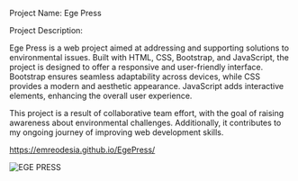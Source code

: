 Project Name: Ege Press

Project Description:

Ege Press is a web project aimed at addressing and supporting solutions to environmental issues. Built with HTML, CSS, Bootstrap, and JavaScript, the project is designed to offer a responsive and user-friendly interface. Bootstrap ensures seamless adaptability across devices, while CSS provides a modern and aesthetic appearance. JavaScript adds interactive elements, enhancing the overall user experience.

This project is a result of collaborative team effort, with the goal of raising awareness about environmental challenges. Additionally, it contributes to my ongoing journey of improving web development skills.

https://emreodesia.github.io/EgePress/

![EGE PRESS](https://github.com/user-attachments/assets/6cc020c3-7038-45c5-8c64-9aeead949aa4)

